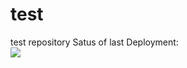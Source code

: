 # test
test repository 
Satus of last Deployment: <br>
<img src="https://github.com/ttmje/test/workflows/main/badge.svg?branch=main"><br>
